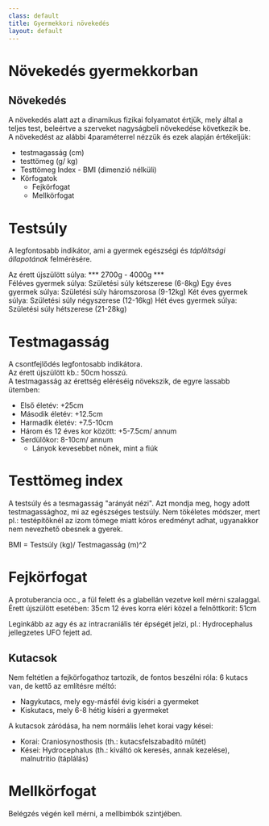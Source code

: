 ```yaml
---
class: default
title: Gyermekkori növekedés
layout: default
---
```

# Növekedés gyermekkorban
## Növekedés
A növekedés alatt azt a dinamikus fizikai folyamatot értjük, mely által a teljes test, beleértve a szerveket nagyságbeli növekedése következik be.      
A növekedést az alábbi 4paraméterrel nézzük és ezek alapján értékeljük:
* testmagasság (cm)
* testtömeg (g/ kg)
* Testtömeg Index - BMI (dimenzió nélküli)
* Körfogatok
  * Fejkörfogat
  * Mellkörfogat
 
# Testsúly
A legfontosabb indikátor, ami a gyermek egészségi és *tápláltsági állapotának* felmérésére.

Az érett újszülött súlya: *** 2700g - 4000g ***       
Féléves gyermek súlya: Születési súly kétszerese (6-8kg)
Egy éves gyermek súlya: Születési súly háromszorosa (9-12kg)
Két éves gyermek súlya: Születési súly négyszerese (12-16kg)
Hét éves gyermek súlya: Születési súly hétszerese (21-28kg)

# Testmagasság
A csontfejlődés legfontosabb indikátora.    
Az érett újszülött kb.: 50cm hosszú.     
A testmagasság az érettség eléréséig növekszik, de egyre lassabb ütemben:
* Első életév: +25cm
* Második életév: +12.5cm
* Harmadik életév: +7.5-10cm
* Három és 12 éves kor között: +5-7.5cm/ annum
* Serdülőkor: 8-10cm/ annum
  * Lányok kevesebbet nőnek, mint a fiúk

 # Testtömeg index
 A testsúly és a tesmagasság "arányát nézi". Azt mondja meg, hogy adott testmagassághoz, mi az egészséges testsúly. Nem tökéletes módszer, mert pl.: testépítőknél az izom tömege miatt kóros eredményt adhat, ugyanakkor nem nevezhető obesnek a gyerek.

 BMI = Testsúly (kg)/ Testmagasság (m)^2

# Fejkörfogat
A protuberancia occ., a fül felett és a glabellán vezetve kell mérni szalaggal.    
Érett újszülött esetében: 35cm
12 éves korra eléri közel a felnőttkorit: 51cm

Leginkább az agy és az intracraniális tér épségét jelzi, pl.: Hydrocephalus jellegzetes UFO fejett ad.

## Kutacsok
Nem feltétlen a fejkörfogathoz tartozik, de fontos beszélni róla:
6 kutacs van, de kettő az említésre méltó:
* Nagykutacs, mely egy-másfél évig kíséri a gyermeket
* Kiskutacs, mely 6-8 hétig kíséri a gyermeket

A kutacsok záródása, ha nem normális lehet korai vagy kései:
* Korai: Craniosynosthosis (th.: kutacsfelszabadító műtét)
* Kései: Hydrocephalus (th.: kiváltó ok keresés, annak kezelése), malnutritio (táplálás)

# Mellkörfogat

Belégzés végén kell mérni, a mellbimbók szintjében.
